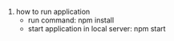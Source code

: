 1. how to run application
   - run command: npm install
   - start application in local server: npm start
